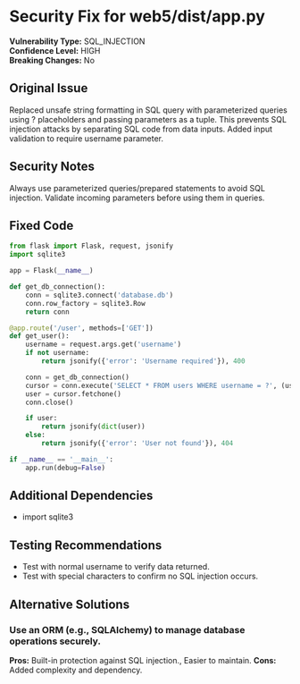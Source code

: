 # Security Fix for web5/dist/app.py

**Vulnerability Type:** SQL_INJECTION  
**Confidence Level:** HIGH  
**Breaking Changes:** No

## Original Issue
Replaced unsafe string formatting in SQL query with parameterized queries using ? placeholders and passing parameters as a tuple. This prevents SQL injection attacks by separating SQL code from data inputs. Added input validation to require username parameter.

## Security Notes
Always use parameterized queries/prepared statements to avoid SQL injection. Validate incoming parameters before using them in queries.

## Fixed Code
```py
from flask import Flask, request, jsonify
import sqlite3

app = Flask(__name__)

def get_db_connection():
    conn = sqlite3.connect('database.db')
    conn.row_factory = sqlite3.Row
    return conn

@app.route('/user', methods=['GET'])
def get_user():
    username = request.args.get('username')
    if not username:
        return jsonify({'error': 'Username required'}), 400

    conn = get_db_connection()
    cursor = conn.execute('SELECT * FROM users WHERE username = ?', (username,))
    user = cursor.fetchone()
    conn.close()

    if user:
        return jsonify(dict(user))
    else:
        return jsonify({'error': 'User not found'}), 404

if __name__ == '__main__':
    app.run(debug=False)

```

## Additional Dependencies
- import sqlite3

## Testing Recommendations
- Test with normal username to verify data returned.
- Test with special characters to confirm no SQL injection occurs.

## Alternative Solutions

### Use an ORM (e.g., SQLAlchemy) to manage database operations securely.
**Pros:** Built-in protection against SQL injection., Easier to maintain.
**Cons:** Added complexity and dependency.

